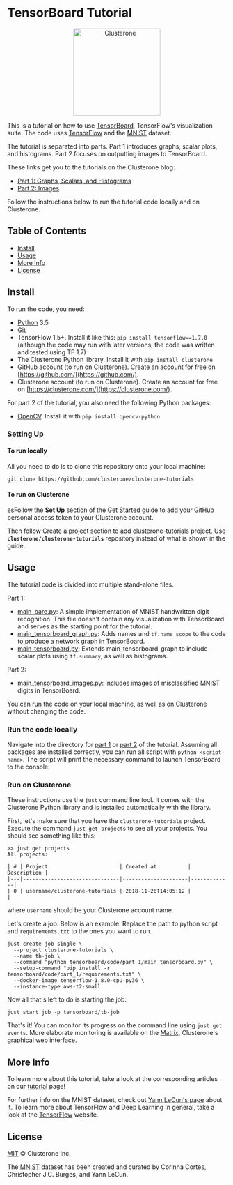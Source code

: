 # TensorBoard Tutorial

<p align="center">
<img src="../co_logo.png" alt="Clusterone" width="200">
</p>

This is a tutorial on how to use [TensorBoard](https://github.com/tensorflow/tensorboard), TensorFlow's visualization suite. The code uses [TensorFlow](https://tensorflow.org) and the [MNIST](http://yann.lecun.com/exdb/mnist/) dataset.

The tutorial is separated into parts. Part 1 introduces graphs, scalar plots, and histograms. Part 2 focuses on outputting images to TensorBoard.

These links get you to the tutorials on the Clusterone blog:

- [Part 1: Graphs, Scalars, and Histograms](https://clusterone.com/tutorials/tensorboard-part-1)
- [Part 2: Images](https://clusterone.com/tutorials/tensorboard-part-2)

Follow the instructions below to run the tutorial code locally and on Clusterone. 

## Table of Contents

- [Install](#install)
- [Usage](#usage)
- [More Info](#more-info)
- [License](#license)

## Install

To run the code, you need:

- [Python](https://python.org/) 3.5
- [Git](https://git-scm.com/)
- TensorFlow 1.5+. Install it like this: `pip install tensorflow==1.7.0` (although the code may run with later versions, the code was written and tested using TF 1.7)
- The Clusterone Python library. Install it with `pip install clusterone`
- GitHub account (to run on Clusterone). Create an account for free on [https://github.com/](https://github.com/).
- Clusterone account (to run on Clusterone). Create an account for free on [https://clusterone.com/](https://clusterone.com/).

For part 2 of the tutorial, you also need the following Python packages:
- [OpenCV](https://opencv.org/). Install it with `pip install opencv-python`

### Setting Up

#### To run locally
All you need to do is to clone this repository onto your local machine:

```shell
git clone https://github.com/clusterone/clusterone-tutorials
```

#### To run on Clusterone
esFollow the [**Set Up**](https://docs.clusterone.com/get-started#set-up) section of the [Get Started](https://docs.clusterone.com/get-started) guide to add your GitHub personal access token to your Clusterone account.

Then follow [Create a project](https://docs.clusterone.com/get-started#create-a-project) section to add clusterone-tutorials project. Use **`clusterone/clusterone-tutorials`** repository instead of what is shown in the guide.

## Usage

The tutorial code is divided into multiple stand-alone files.

Part 1:

- [main_bare.py](code/part_1/main_bare.py): A simple implementation of MNIST handwritten digit recognition. This file doesn't contain any visualization with TensorBoard and serves as the starting point for the tutorial.
- [main_tensorboard_graph.py](code/part_1/main_tensorboard_graph.py): Adds names and `tf.name_scope` to the code to produce a network graph in TensorBoard.
- [main_tensorboard.py](code/part_1/main_tensorboard.py): Extends main_tensorboard_graph to include scalar plots using `tf.summary`, as well as histograms.

Part 2:

- [main_tensorboard_images.py](code/part_2/main_tensorboard_images.py): Includes images of misclassified MNIST digits in TensorBoard.

You can run the code on your local machine, as well as on Clusterone without changing the code.

### Run the code locally

Navigate into the directory for [part 1](code/part_1/) or [part 2](code/part_2/) of the tutorial. Assuming all packages are installed correctly, you can run all script with `python <script-name>`. The script will print the necessary command to launch TensorBoard to the console.

### Run on Clusterone

These instructions use the `just` command line tool. It comes with the Clusterone Python library and is installed automatically with the library.

First, let's make sure that you have the `clusterone-tutorials` project. Execute the command `just get projects` to see all your projects. You should see something like this:
```shell
>> just get projects
All projects:

| # | Project                       | Created at          | Description |
|---|-------------------------------|---------------------|-------------|
| 0 | username/clusterone-tutorials | 2018-11-26T14:05:12 |             |
```
where `username` should be your Clusterone account name.

Let's create a job. Below is an example. Replace the path to python script and `requirements.txt` to the ones you want to run.

```shell
just create job single \
  --project clusterone-tutorials \
  --name tb-job \
  --command "python tensorboard/code/part_1/main_tensorboard.py" \
  --setup-command "pip install -r tensorboard/code/part_1/requirements.txt" \
  --docker-image tensorflow-1.8.0-cpu-py36 \
  --instance-type aws-t2-small
```

Now all that's left to do is starting the job:

```shell
just start job -p tensorboard/tb-job
```

That's it! You can monitor its progress on the command line using `just get events`. More elaborate monitoring is available on the [Matrix](https://clusterone.com/matrix), Clusterone's graphical web interface.

## More Info

To learn more about this tutorial, take a look at the corresponding articles on our [tutorial](https://clusterone.com/tutorials) page!

For further info on the MNIST dataset, check out [Yann LeCun's page](http://yann.lecun.com/exdb/mnist/) about it. To learn more about TensorFlow and Deep Learning in general, take a look at the [TensorFlow](https://tensorflow.org) website.

## License

[MIT](LICENSE) © Clusterone Inc.

The [MNIST](http://yann.lecun.com/exdb/mnist/) dataset has been created and curated by Corinna Cortes, Christopher J.C. Burges, and Yann LeCun.
